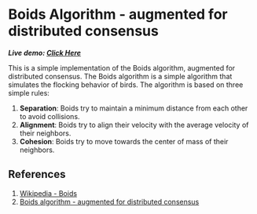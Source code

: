 # Boids Algorithm - augmented for distributed consensus

***Live demo: [Click Here](https://pavanmanishd.github.io/Boids/)***


This is a simple implementation of the Boids algorithm, augmented for distributed consensus. The Boids algorithm is a simple algorithm that simulates the flocking behavior of birds. The algorithm is based on three simple rules:

1. **Separation**: Boids try to maintain a minimum distance from each other to avoid collisions.
2. **Alignment**: Boids try to align their velocity with the average velocity of their neighbors.
3. **Cohesion**: Boids try to move towards the center of mass of their neighbors.


## References

1. [Wikipedia - Boids](https://en.wikipedia.org/wiki/Boids)
2. [Boids algorithm - augmented for distributed consensus](https://vanhunteradams.com/Pico/Animal_Movement/Boids-algorithm.html)